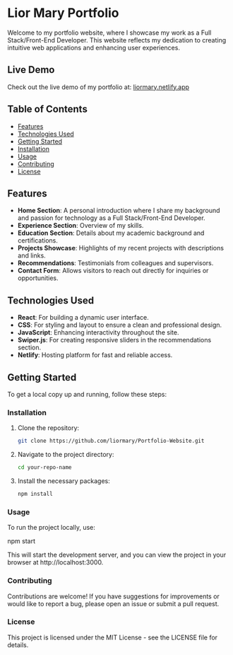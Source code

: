 # Lior Mary Portfolio

Welcome to my portfolio website, where I showcase my work as a Full Stack/Front-End Developer. This website reflects my dedication to creating intuitive web applications and enhancing user experiences.

## Live Demo

Check out the live demo of my portfolio at: [liormary.netlify.app](https://liormary.netlify.app/)

## Table of Contents

- [Features](#features)
- [Technologies Used](#technologies-used)
- [Getting Started](#getting-started)
- [Installation](#installation)
- [Usage](#usage)
- [Contributing](#contributing)
- [License](#license)

## Features

- **Home Section**: A personal introduction where I share my background and passion for technology as a Full Stack/Front-End Developer.
- **Experience Section**: Overview of my skills.
- **Education Section**: Details about my academic background and certifications.
- **Projects Showcase**: Highlights of my recent projects with descriptions and links.
- **Recommendations**: Testimonials from colleagues and supervisors.
- **Contact Form**: Allows visitors to reach out directly for inquiries or opportunities.

## Technologies Used

- **React**: For building a dynamic user interface.
- **CSS**: For styling and layout to ensure a clean and professional design.
- **JavaScript**: Enhancing interactivity throughout the site.
- **Swiper.js**: For creating responsive sliders in the recommendations section.
- **Netlify**: Hosting platform for fast and reliable access.

## Getting Started

To get a local copy up and running, follow these steps:

### Installation

1. Clone the repository:
   ```bash
   git clone https://github.com/liormary/Portfolio-Website.git

2. Navigate to the project directory:
   ```bash
   cd your-repo-name

3. Install the necessary packages:
   ```bash
   npm install

### Usage

To run the project locally, use:

npm start

This will start the development server, and you can view the project in your browser at http://localhost:3000.

### Contributing

Contributions are welcome! If you have suggestions for improvements or would like to report a bug, please open an issue or submit a pull request.

### License

This project is licensed under the MIT License - see the LICENSE file for details.
